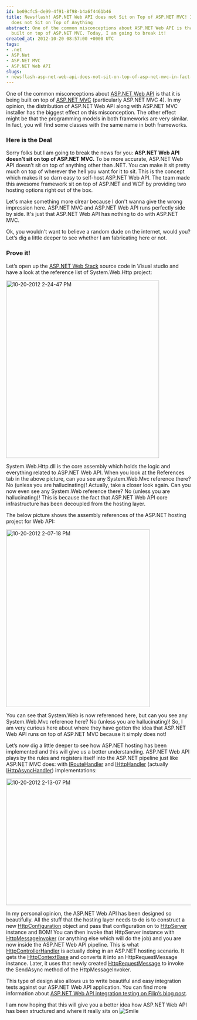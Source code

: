 ```yaml
---
id: be09cfc5-de99-4f91-8f98-b4a6f4461b46
title: Newsflash! ASP.NET Web API does not Sit on Top of ASP.NET MVC! In Fact, It
  does not Sit on Top of Anything
abstract: One of the common misconceptions about ASP.NET Web API is that it is being
  built on top of ASP.NET MVC. Today, I am going to break it!
created_at: 2012-10-20 08:57:00 +0000 UTC
tags:
- .net
- ASP.Net
- ASP.NET MVC
- ASP.NET Web API
slugs:
- newsflash-asp-net-web-api-does-not-sit-on-top-of-asp-net-mvc-in-fact-it-does-not-sit-on-top-of-anything
---
```


<p>One of the common misconceptions about <a href="http://www.asp.net/web-api">ASP.NET Web API</a> is that it is being built on top of <a href="http://www.asp.net/mvc">ASP.NET MVC</a>&nbsp;(particularly ASP.NET MVC 4). In my opinion, the distribution of ASP.NET Web API along with ASP.NET MVC installer has the biggest effect on this misconception. The other effect might be that the programming models in both frameworks are very similar. In fact, you will find some classes with the same name in both frameworks.</p>
<h3>Here is the Deal</h3>
<p>Sorry folks but I am going to break the news for you: <strong>ASP.NET Web API doesn&rsquo;t sit on top of ASP.NET MVC.</strong> To be more accurate, ASP.NET Web API doesn&rsquo;t sit on top of anything other than .NET. You can make it sit pretty much on top of wherever the hell you want for it to sit. This is the concept which makes it so darn easy to self-host ASP.NET Web API. The team made this awesome framework sit on top of ASP.NET and WCF by providing two hosting options right out of the box.</p>
<p>Let's make something more clrear because I don't wanna give the wrong impression here. ASP.NET MVC and ASP.NET Web API runs perfectly side by side. It's just that ASP.NET Web API has nothing to do with ASP.NET MVC.</p>
<p>Ok, you wouldn't want to believe a random dude on the internet, would you? Let&rsquo;s dig a little deeper to see whether I am fabricating here or not.</p>
<h3>Prove it!</h3>
<p>Let&rsquo;s open up the <a href="http://aspnetwebstack.codeplex.com">ASP.NET Web Stack</a> source code in Visual studio and have a look at the reference list of System.Web.Http project:</p>
<p><a href="http://www.tugberkugurlu.com/Content/images/Uploadedbyauthors/wlw/Newsflash-ASP.NET-Web-API-does-n.NET-MVC_BF26/10-20-2012-2-24-47-PM.png"><img title="10-20-2012 2-24-47 PM" style="background-image: none; padding-top: 0px; padding-left: 0px; display: inline; padding-right: 0px; border-width: 0px;" border="0" alt="10-20-2012 2-24-47 PM" src="http://www.tugberkugurlu.com/Content/images/Uploadedbyauthors/wlw/Newsflash-ASP.NET-Web-API-does-n.NET-MVC_BF26/10-20-2012-2-24-47-PM_thumb.png" width="417" height="484" /></a></p>
<p>System.Web.Http.dll is the core assembly which holds the logic and everything related to ASP.NET Web API. When you look at the References tab in the above picture, can you see any System.Web.Mvc reference there? No (unless you are hallucinating)! Actually, take a closer look again. Can you now even see any System.Web reference there? No (unless you are hallucinating)! This is because the fact that ASP.NET Web API core infrastructure has been decoupled from the hosting layer.</p>
<p>The below picture shows the assembly references of the ASP.NET hosting project for Web API:</p>
<p><a href="http://www.tugberkugurlu.com/Content/images/Uploadedbyauthors/wlw/Newsflash-ASP.NET-Web-API-does-n.NET-MVC_BF26/10-20-2012-2-07-18-PM.png"><img title="10-20-2012 2-07-18 PM" style="background-image: none; padding-top: 0px; padding-left: 0px; display: inline; padding-right: 0px; border-width: 0px;" border="0" alt="10-20-2012 2-07-18 PM" src="http://www.tugberkugurlu.com/Content/images/Uploadedbyauthors/wlw/Newsflash-ASP.NET-Web-API-does-n.NET-MVC_BF26/10-20-2012-2-07-18-PM_thumb.png" width="392" height="484" /></a></p>
<p>You can see that System.Web is now referenced here, but can you see any System.Web.Mvc reference here? No (unless you are hallucinating)! So, I am very curious here about where they have gotten the idea that ASP.NET Web API runs on top of ASP.NET MVC because it simply does not!</p>
<p>Let&rsquo;s now dig a little deeper to see how ASP.NET hosting has been implemented and this will give us a better understanding. ASP.NET Web API plays by the rules and registers itself into the ASP.NET pipeline just like ASP.NET MVC does: with <a href="http://msdn.microsoft.com/en-us/library/system.web.routing.iroutehandler.aspx">IRouteHandler</a> and <a href="http://msdn.microsoft.com/en-us/library/system.web.ihttphandler.aspx">IHttpHandler</a> (actually <a href="http://msdn.microsoft.com/en-us/library/system.web.ihttpasynchandler.aspx">IHttpAsyncHandler</a>) implementations:</p>
<p><a href="http://www.tugberkugurlu.com/Content/images/Uploadedbyauthors/wlw/Newsflash-ASP.NET-Web-API-does-n.NET-MVC_BF26/10-20-2012-2-13-07-PM.png"><img title="10-20-2012 2-13-07 PM" style="background-image: none; padding-top: 0px; padding-left: 0px; display: inline; padding-right: 0px; border-width: 0px;" border="0" alt="10-20-2012 2-13-07 PM" src="http://www.tugberkugurlu.com/Content/images/Uploadedbyauthors/wlw/Newsflash-ASP.NET-Web-API-does-n.NET-MVC_BF26/10-20-2012-2-13-07-PM_thumb.png" width="644" height="345" /></a></p>
<p>In my personal opinion, the ASP.NET Web API has been designed so beautifully. All the stuff that the hosting layer needs to do is to construct a new <a href="http://msdn.microsoft.com/en-us/library/system.web.http.httpconfiguration.aspx">HttpConfiguration</a> object and pass that configuration on to <a href="http://msdn.microsoft.com/en-us/library/system.web.http.HttpServer.aspx">HttpServer</a> instance and BOM! You can then invoke that HttpServer instance with <a href="http://msdn.microsoft.com/en-us/library/system.net.http.httpmessageinvoker.aspx">HttpMessageInvoker</a> (or anything else which will do the job) and you are now inside the ASP.NET Web API pipeline. This is what <a href="http://msdn.microsoft.com/en-us/library/system.web.http.webhost.httpcontrollerhandler(v=vs.108).aspx">HttpControllerHandler</a> is actually doing in an ASP.NET hosting scenario. It gets the <a href="http://msdn.microsoft.com/en-us/library/system.web.httpcontextbase.aspx">HttpContextBase</a> and converts it into an HttpRequestMessage instance. Later, it uses that newly created <a href="http://msdn.microsoft.com/en-us/library/system.net.http.httprequestmessage.aspx">HttpRequestMessage</a> to invoke the SendAsync method of the HttpMessageInvoker.</p>
<p>This type of design also allows us to write beautiful and easy integration tests against our ASP.NET Web API application. You can find more information about <a href="http://www.strathweb.com/2012/06/asp-net-web-api-integration-testing-with-in-memory-hosting/">ASP.NET Web API integration testing on Filip&rsquo;s blog post</a>.</p>
<p>I am now hoping that this will give you a better idea how ASP.NET Web API has been structured and where it really sits on <img class="wlEmoticon wlEmoticon-smile" style="border-style: none;" alt="Smile" src="http://www.tugberkugurlu.com/Content/images/Uploadedbyauthors/wlw/Newsflash-ASP.NET-Web-API-does-n.NET-MVC_BF26/wlEmoticon-smile.png" /></p>